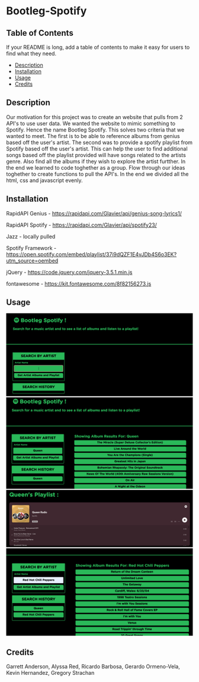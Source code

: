 # Bootleg-Spotify

## Table of Contents

If your README is long, add a table of contents to make it easy for users to find what they need.

- [Description](#Description)
- [Installation](#installation)
- [Usage](#usage)
- [Credits](#credits)

## Description

Our motivation for this project was to create an website that pulls from 2 API's to use user data. We wanted the website to mimic something to Spotify. Hence the name Bootleg Spotify. This solves two criteria that we wanted to meet. The first is to be able to reference albums from genius based off the user's artist. The second was to provide a spotify playlist from Spotify based off the user's artist. This can help the user to find additional songs based off the playlist provided will have songs related to the artists genre. Also find all the albums if they wish to explore the artist furtther. In the end we learned to code toghether as a group. Flow through our ideas toghether to create functions to pull the API's. In the end we divided all the html, css and javascript evenly.

## Installation

RapidAPI Genius - https://rapidapi.com/Glavier/api/genius-song-lyrics1/

RapidAPI Spotify - https://rapidapi.com/Glavier/api/spotify23/

Jazz - locally pulled

Spotify Framework - https://open.spotify.com/embed/playlist/37i9dQZF1E4vJDb4S6o3EK?utm_source=oembed

jQuery - https://code.jquery.com/jquery-3.5.1.min.js

fontawesome - https://kit.fontawesome.com/8f82156273.js



## Usage
[comment]: <> (Photos below may change.)

![Main Page](/assets/Images/main-page.png)
![Search Artist](/assets/Images/search.png)
![Playlist at Bottom of Page](/assets/Images/playlist.png)
![New Artist](/assets/Images/newartist.png)

## Credits

Garrett Anderson, Alyssa Red, Ricardo Barbosa, Gerardo Ormeno-Vela, Kevin Hernandez, Gregory Strachan